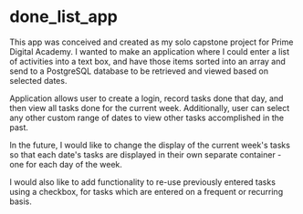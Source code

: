 # done_list_app
This app was conceived and created as my solo capstone project for Prime Digital Academy. I wanted to make an application where I could enter a list of activities into a text box, and have those items sorted into an array and send to a PostgreSQL database to be retrieved and viewed based on selected dates.

Application allows user to create a login, record tasks done that day, and then view all tasks done for the current week. Additionally, user can select any other custom range of dates to view other tasks accomplished in the past.

In the future, I would like to change the display of the current week's tasks so that each date's tasks are displayed in their own separate container - one for each day of the week.

I would also like to add functionality to re-use previously entered tasks using a checkbox, for tasks which are entered on a frequent or recurring basis.
